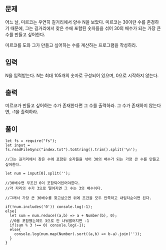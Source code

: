## 문제

어느 날, 미르코는 우연히 길거리에서 양수 N을 보았다. 미르코는 30이란 수를 존경하기 때문에, 그는 길거리에서 찾은 수에 포함된 숫자들을 섞어 30의 배수가 되는 가장 큰 수를 만들고 싶어한다.

미르코를 도와 그가 만들고 싶어하는 수를 계산하는 프로그램을 작성하라.

## 입력

N을 입력받는다. N는 최대 105개의 숫자로 구성되어 있으며, 0으로 시작하지 않는다.

## 출력

미르코가 만들고 싶어하는 수가 존재한다면 그 수를 출력하라. 그 수가 존재하지 않는다면, -1을 출력하라.

## 풀이

```
let fs = require("fs");
let input = fs.readFileSync("index.txt").toString().trim().split('\n');

//그는 길거리에서 찾은 수에 포함된 숫자들을 섞어 30의 배수가 되는 가장 큰 수를 만들고 싶어한다.

let num = input[0].split('');

//30배수면 무조건 0이 포함되어있어야한다.
//각 자리의 수가 3으로 떨어지면 그 수는 3의 배수이다.

//그래서 가장 큰 30배수를 찾고싶으면 위에 조건을 모두 만족하고 내림차순이면 된다.

if(!num.includes('0')) console.log(-1);
else{
  let sum = num.reduce((a,b) => a + Number(b), 0);
  //0을 포함했는데도 3으로 안 나눠떨어지면 -1
  if(sum % 3 !== 0) console.log(-1);
  else{
    console.log(num.map(Number).sort((a,b) => b-a).join(''));
  }
}
```

